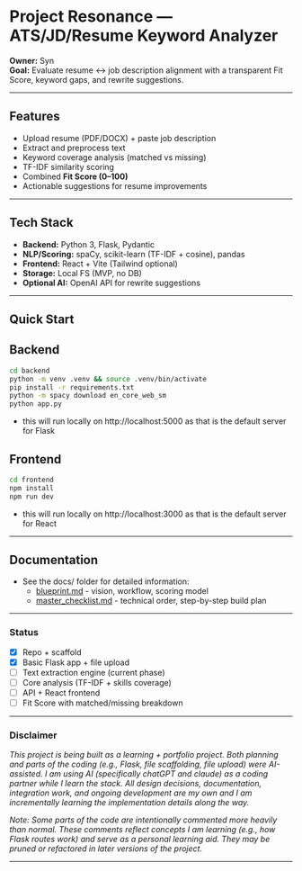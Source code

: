 # Project Resonance — ATS/JD/Resume Keyword Analyzer

**Owner:** Syn  
**Goal:** Evaluate resume ↔ job description alignment with a transparent Fit Score, keyword gaps, and rewrite suggestions.

---

## Features
- Upload resume (PDF/DOCX) + paste job description  
- Extract and preprocess text  
- Keyword coverage analysis (matched vs missing)  
- TF-IDF similarity scoring  
- Combined **Fit Score (0–100)**  
- Actionable suggestions for resume improvements  

---

## Tech Stack
- **Backend:** Python 3, Flask, Pydantic  
- **NLP/Scoring:** spaCy, scikit-learn (TF-IDF + cosine), pandas  
- **Frontend:** React + Vite (Tailwind optional)  
- **Storage:** Local FS (MVP, no DB)  
- **Optional AI:** OpenAI API for rewrite suggestions  

---

## Quick Start

## Backend
``` bash
cd backend
python -m venv .venv && source .venv/bin/activate
pip install -r requirements.txt
python -m spacy download en_core_web_sm
python app.py
```
- this will run locally on http://localhost:5000 as that is the default server for Flask

## Frontend
``` bash
cd frontend
npm install
npm run dev
```
- this will run locally on http://localhost:3000 as that is the default server for React

---

## Documentation

- See the docs/ folder for detailed information:
  - [blueprint.md](./docs/blueprint.md) - vision, workflow, scoring model
  - [master_checklist.md](./docs/master_checklist.md) - technical order, step-by-step build plan

---

### Status

- [X] Repo + scaffold
- [X] Basic Flask app + file upload
- [ ] Text extraction engine (current phase)
- [ ] Core analysis (TF-IDF + skills coverage)
- [ ] API + React frontend
- [ ] Fit Score with matched/missing breakdown

--- 

### Disclaimer

_This project is being built as a learning + portfolio project. Both planning and parts of the coding (e.g., Flask, file scaffolding, file upload) were AI-assisted. I am using AI (specifically chatGPT and claude) as a coding partner while I learn the stack. All design decisions, documentation, integration work, and ongoing development are my own and I am incrementally learning the implementation details along the way._

_Note: Some parts of the code are intentionally commented more heavily than normal. These comments reflect concepts I am learning (e.g., how Flask routes work) and serve as a personal learning aid. They may be pruned or refactored in later versions of the project._

---
